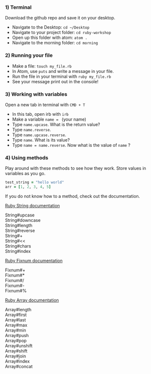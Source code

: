 ### 1) Terminal
Download the github repo and save it on your desktop.
  * Navigate to the Desktop: `cd ~/Desktop`
  * Navigate to your project folder: `cd ruby-workshop`
  * Open up this folder with atom: `atom .`
  * Navigate to the morning folder: `cd morning`

### 2) Running your file
  * Make a file: `touch my_file.rb`
  * In Atom, use `puts` and write a message in your file.
  *  Run the file in your terminal with `ruby my_file.rb`
  *  See your message print out in the console!

### 3) Working with variables
  Open a new tab in terminal with `CMD + T`
  * In this tab, open irb with `irb`
  * Make a variable `name = ` (your name)
  * Type `name.upcase`. What is the return value?
  * Type `name.reverse`.
  * Type `name.upcase.reverse`.
  * Type `name`. What is its value?
  * Type `name = name.reverse`.   Now what is the value of `name` ?  

### 4) Using methods
  Play around with these methods to see how they work. Store values in variables as you go.

```ruby
test_string = "hello world"
arr = [1, 2, 3, 4, 5]
```

  If you do not know how to a method, check out the documentation.

[Ruby String documentation](http://ruby-doc.org/core-2.2.0/String.html)

String#upcase  
String#downcase  
String#length  
String#reverse  
String#+  
String#<<  
String#chars  
String#index

[Ruby Fixnum documentation](http://ruby-doc.org/core-2.2.0/Fixnum.html)

Fixnum#+  
Fixnum#*  
Fixnum#/  
Fixnum#-  
Fixnum#%

[Ruby Array documentation](http://ruby-doc.org/core-2.2.0/Array.html)

Array#length  
Array#first  
Array#last  
Array#max  
Array#min  
Array#push  
Array#pop  
Array#unshift  
Array#shift  
Array#join  
Array#index  
Array#concat
